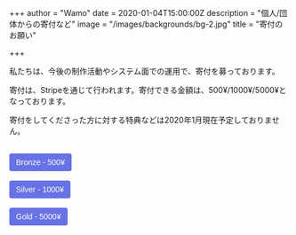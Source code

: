 +++
author = "Wamo"
date = 2020-01-04T15:00:00Z
description = "個人/団体からの寄付など"
image = "/images/backgrounds/bg-2.jpg"
title = "寄付のお願い"

+++
<script src="https://js.stripe.com/v3"></script>
私たちは、今後の制作活動やシステム面での運用で、寄付を募っております。

寄付は、Stripeを通じて行われます。寄付できる金額は、500¥/1000¥/5000¥となっております。

寄付をしてくださった方に対する特典などは2020年1月現在予定しておりません。

<br>
<button
  style="background-color:#6772E5;color:#FFF;padding:8px 12px;border:0;border-radius:4px;font-size:1em"
  id="checkout-button-sku_GUtBGGKzxtNvRZ"
  role="link"
>
  Bronze - 500&yen;
</button>

<div id="error-message"></div>

<script>
(function() {
  var stripe = Stripe('pk_live_pr925QBVIDmhyp46e2xgaX5a00zG0BtTNS');

  var checkoutButton = document.getElementById('checkout-button-sku_GUtBGGKzxtNvRZ');
  checkoutButton.addEventListener('click', function () {
    stripe.redirectToCheckout({
      items: [{sku: 'sku_GUtBGGKzxtNvRZ', quantity: 1}],
      successUrl: 'https://lightcube.netlify.com',
      cancelUrl: 'https://lightcube.netlify.com',
    })
    .then(function (result) {
      if (result.error) {
        var displayError = document.getElementById('error-message');
        displayError.textContent = result.error.message;
      }
    });
  });
})();
</script>
<br>
<button
  style="background-color:#6772E5;color:#FFF;padding:8px 12px;border:0;border-radius:4px;font-size:1em"
  id="checkout-button-sku_GUtBA1AlxpXxDG"
  role="link"
>
  Silver - 1000&yen;
</button>

<div id="error-message"></div>

<script>
(function() {
  var stripe = Stripe('pk_live_pr925QBVIDmhyp46e2xgaX5a00zG0BtTNS');

  var checkoutButton = document.getElementById('checkout-button-sku_GUtBA1AlxpXxDG');
  checkoutButton.addEventListener('click', function () {
    // When the customer clicks on the button, redirect
    // them to Checkout.
    stripe.redirectToCheckout({
      items: [{sku: 'sku_GUtBA1AlxpXxDG', quantity: 1}],

      // Do not rely on the redirect to the successUrl for fulfilling
      // purchases, customers may not always reach the success_url after
      // a successful payment.
      // Instead use one of the strategies described in
      // https://stripe.com/docs/payments/checkout/fulfillment
      successUrl: 'https://lightcube.netlify.com',
      cancelUrl: 'https://lightcube.netlify.com',
    })
    .then(function (result) {
      if (result.error) {
        // If `redirectToCheckout` fails due to a browser or network
        // error, display the localized error message to your customer.
        var displayError = document.getElementById('error-message');
        displayError.textContent = result.error.message;
      }
    });
  });
})();
</script>
<br>
<button
  style="background-color:#6772E5;color:#FFF;padding:8px 12px;border:0;border-radius:4px;font-size:1em"
  id="checkout-button-sku_GUtBln7RveVpx6"
  role="link"
>
  Gold - 5000&yen;
</button>

<div id="error-message"></div>

<script>
(function() {
  var stripe = Stripe('pk_live_pr925QBVIDmhyp46e2xgaX5a00zG0BtTNS');

  var checkoutButton = document.getElementById('checkout-button-sku_GUtBln7RveVpx6');
  checkoutButton.addEventListener('click', function () {
    // When the customer clicks on the button, redirect
    // them to Checkout.
    stripe.redirectToCheckout({
      items: [{sku: 'sku_GUtBln7RveVpx6', quantity: 1}],

      // Do not rely on the redirect to the successUrl for fulfilling
      // purchases, customers may not always reach the success_url after
      // a successful payment.
      // Instead use one of the strategies described in
      // https://stripe.com/docs/payments/checkout/fulfillment
      successUrl: 'https://lightcube.netlify.com',
      cancelUrl: 'https://lightcube.netlify.com',
    })
    .then(function (result) {
      if (result.error) {
        // If `redirectToCheckout` fails due to a browser or network
        // error, display the localized error message to your customer.
        var displayError = document.getElementById('error-message');
        displayError.textContent = result.error.message;
      }
    });
  });
})();
</script>